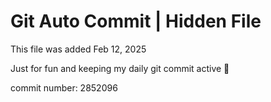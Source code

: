 # Git Auto Commit | Hidden File

This file was added Feb 12, 2025

Just for fun and keeping my daily git commit active 🤪

commit number: 2852096
